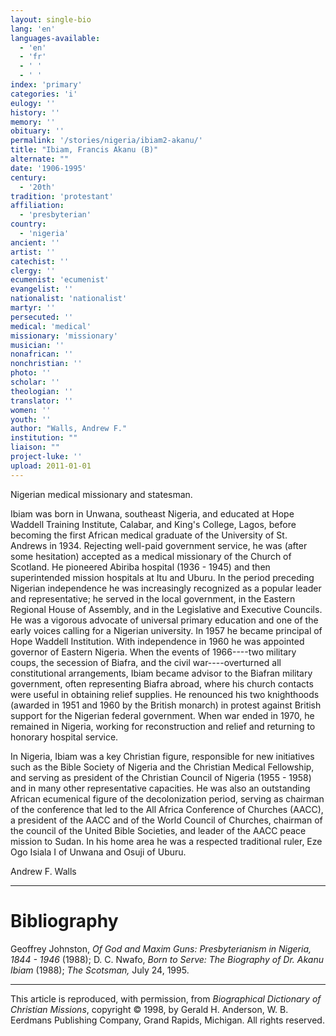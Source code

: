 ```yaml
---
layout: single-bio
lang: 'en'
languages-available:
  - 'en'
  - 'fr'
  - ' '
  - ' '
index: 'primary'
categories: 'i'
eulogy: ''
history: ''
memory: ''
obituary: ''
permalink: '/stories/nigeria/ibiam2-akanu/'
title: "Ibiam, Francis Akanu (B)"
alternate: ""
date: '1906-1995'
century:
  - '20th'
tradition: 'protestant'
affiliation:
  - 'presbyterian'
country:
  - 'nigeria'
ancient: ''
artist: ''
catechist: ''
clergy: ''
ecumenist: 'ecumenist'
evangelist: ''
nationalist: 'nationalist'
martyr: ''
persecuted: ''
medical: 'medical'
missionary: 'missionary'
musician: ''
nonafrican: ''
nonchristian: ''
photo: ''
scholar: ''
theologian: ''
translator: ''
women: ''
youth: ''
author: "Walls, Andrew F."
institution: ""
liaison: ""
project-luke: ''
upload: 2011-01-01
---
```




Nigerian medical missionary and statesman.

Ibiam was born in Unwana, southeast Nigeria, and educated at Hope Waddell Training Institute, Calabar, and King's College, Lagos, before becoming the first African medical graduate of the University of St. Andrews in 1934. Rejecting well-paid government service, he was (after some hesitation) accepted as a medical missionary of the Church of Scotland. He pioneered Abiriba hospital (1936 - 1945) and then superintended mission hospitals at Itu and Uburu. In the period preceding Nigerian independence he was increasingly recognized as a popular leader and representative; he served in the local government, in the Eastern Regional House of Assembly, and in the Legislative and Executive Councils. He was a vigorous advocate of universal primary education and one of the early voices calling for a Nigerian university. In 1957 he became principal of Hope Waddell Institution. With independence in 1960 he was appointed governor of Eastern Nigeria. When the events of 1966----two military coups, the secession of Biafra, and the civil war----overturned all constitutional arrangements, Ibiam became advisor to the Biafran military government, often representing Biafra abroad, where his church contacts were useful in obtaining relief supplies. He renounced his two knighthoods (awarded in 1951 and 1960 by the British monarch) in protest against British support for the Nigerian federal government. When war ended in 1970, he remained in Nigeria, working for reconstruction and relief and returning to honorary hospital service.

In Nigeria, Ibiam was a key Christian figure, responsible for new initiatives such as the Bible Society of Nigeria and the Christian Medical Fellowship, and serving as president of the Christian Council of Nigeria (1955 - 1958) and in many other representative capacities. He was also an outstanding African ecumenical figure of the decolonization period, serving as chairman of the conference that led to the All Africa Conference of Churches (AACC), a president of the AACC and of the World Council of Churches, chairman of the council of the United Bible Societies, and leader of the AACC peace mission to Sudan. In his home area he was a respected traditional ruler, Eze Ogo Isiala I of Unwana and Osuji of Uburu.

Andrew F. Walls

---

# Bibliography

Geoffrey Johnston, *Of God and Maxim Guns: Presbyterianism in Nigeria, 1844 - 1946* (1988); D. C. Nwafo, *Born to Serve: The Biography of Dr. Akanu Ibiam* (1988); *The Scotsman,* July 24, 1995.

---

This article is reproduced, with permission, from *Biographical Dictionary of Christian Missions*,   copyright &copy; 1998, by Gerald H. Anderson, W. B. Eerdmans Publishing Company, Grand Rapids, Michigan.  All rights reserved.
